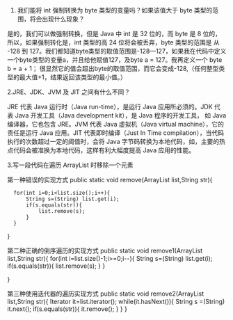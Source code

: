 1. 我们能将 int 强制转换为 byte 类型的变量吗？如果该值大于 byte 类型的范围，将会出现什么现象？

是的，我们可以做强制转换，但是 Java 中 int 是 32 位的，而 byte 是 8 位的，所以，如果强制转化是，int 类型的高 24 位将会被丢弃，byte 类型的范围是
从 -128 到 127。我们都知道byte类型的取值范围是-128—127，如果我在代码中定义一个byte类型的变量a，并且给他赋值127，及byte a = 127。我再定义一个
byte b = a + 1；
很显然它的值会超出byte的取值范围，而它会变成-128,（任何整型类型的最大值+1，结果返回该类型的最小值。） 

2.JRE、JDK、JVM 及 JIT 之间有什么不同？

JRE 代表 Java 运行时（Java run-time），是运行 Java 应用所必须的。JDK 代表 Java 开发工具（Java development kit），是 Java 程序的开发工具，
如 Java 编译器，它也包含 JRE。JVM 代表 Java 虚拟机（Java virtual machine），它的责任是运行 Java 应用。JIT 代表即时编译（Just In Time compilation），当代码执行的次数超过一定的阈值时，会将 Java 字节码转换为本地代码，如，主要的热点代码会被准换为本地代码，这样有利大幅度提高 Java 应用的性能。


3.写一段代码在遍历 ArrayList 时移除一个元素

第一种错误的实现方式
  public  static void remove(ArrayList list,String str){
	  
	  for(int i=0;i<list.size();i++){
		  String s=(String) list.get(i);
		  if(s.equals(str)){
			  list.remove(s);
		  }
	  }	  
  }
  
第二种正确的倒序遍历的实现方式
  public  static void remove1(ArrayList list,String str){
	  for(int i=list.size()-1;i>=0;i--){
		  String s=(String) list.get(i);
		  if(s.equals(str)){
			  list.remove(s);
		  }
	  }
	  
  }
  
  第三种使用迭代器的遍历实现方式
  public static void remove2(ArrayList list,String str){
	  Iterator it=list.iterator();
	  while(it.hasNext()){
		  String s =(String) it.next();
		  if(s.equals(str)){
			  it.remove();
		  }
	  }
  }
